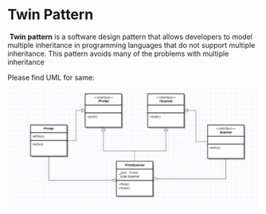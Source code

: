 

<h1>Twin  Pattern</h1>					

​			 **Twin pattern** is a software design pattern that allows developers to model multiple inheritance in programming languages that do not support multiple inheritance. This pattern avoids many of the problems with multiple inheritance

Please find UML for same: 

<img src = "Images\TwinPattern.png">
